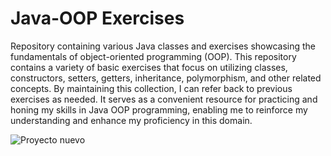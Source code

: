 # Java-OOP Exercises

Repository containing various Java classes and exercises showcasing the fundamentals of object-oriented programming (OOP).  This repository contains a variety of basic exercises that focus on utilizing classes, constructors, setters, getters, inheritance, polymorphism, and other related concepts. By maintaining this collection, I can refer back to previous exercises as needed. It serves as a convenient resource for practicing and honing my skills in Java OOP programming, enabling me to reinforce my understanding and enhance my proficiency in this domain.

![Proyecto nuevo](https://github.com/xDecko/Java-OOP/assets/46726244/35ee25f5-5334-45e8-b86d-253846df64f1)
